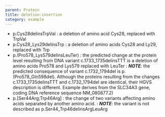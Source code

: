 ```yaml
---
parent: Protein
title: deletion-insertion
category: example
---
```


*	p.Cys28delinsTrpVal
	:	a deletion of amino acid Cys28, replaced with TrpVal
*	p.Cys28_Lys29delinsTrp
	:	a deletion of amino acids Cys28 and Ly29, replaced with Trp
*	p.(Pro578\_Lys579delinsLeuTer)
	:	the predicted change at the protein level resulting from DNA variant c.1733\_1735delinsTTT is a deletion of amino acids Pro578 and Lys579 replaced with LeuTer
	:	_**NOTE**_: the predicted consequence of variant c.1732\_1794del is p.(Pro578\_Gln598del). Although the proteins resulting from the changes c.1733\_1735delinsTTT and c.1732\_1794del are identical, their HGVS description is different. Example derives from the SLC34A3 gene, coding DNA reference sequence NM_080877.2)
*	p.[Ser44Arg;Trp46Arg]
	:	the change of two variants affecting amino acids separated by another amino acid.
	:	_**NOTE**_: the variant is not described as p.Ser44_Trp46delinsArgLeuArg

